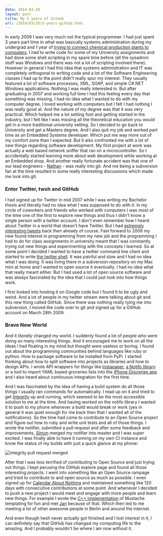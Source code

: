 ```yaml
---
date: 2014-03-28
layout: post
title: My 5 years of GitHub
url: /2014/03/28/5-years-github.html
---
```


In early 2009 I was very much not the typical programmer. I had just spent 3
years part time in what was basically systems administration during my
undergrad and 1 year of [trying to connect chemical production plants to
computers][mes]. I had to write code for some of my University assignments and
had done some shell scripting in my spare time before (all the sysadmin stuff
was Windows and there was not a lot of scripting involved there). However in
general I had this idea that systems administration and IT was completely
orthogonal to writing code and a lot of the Software Engineering classes I had
up to the point didn't really spur my interest. They usually featured a lot of
software processes, XML, SOAP, and simple C#.NET Windows applications. Nothing
I was really interested in. But after graduating in 2007 and working full time
I had this feeling every day that something was missing.  I had no idea what I
wanted to do with my computer degree, I loved working with computers but I
felt I had nothing I was really good at. And the nature of my degree was that
it was very practical. Which helped me a lot setting foot and getting started
in the industry, but I felt like I was missing all the theoretical education
you would get in a more traditional university setting. So I decided to go
back to University and get a Masters degree. And I also quit my job and worked
part time as an Embedded Systems developer. Which put me way more out of my
comfort zone than I expected. But it also confronted me with a lot of new
things regarding software development. My first project at work was actually a
web based network sniffer that ran on a microcontroller. So I accidentally
started learning more about web development while working at an Embedded shop.
And another really fortunate accident was that one of our lead engineers -
[Nathan][nathan] - was really into git. And me being a subversion fan at the
time resulted in some really interesting discussions which made me look into
git.

### Enter Twitter, twsh and GitHub
I had signed up for Twitter in mid 2007 while I was writing my Bachelor thesis
and literally had no idea what I was supposed to do with it. In my circle of
coworkers and friends who worked with computers I was most of the time one of
the first to explore new things and thus I didn't know a single person with a
twitter account. I don't even remember how I heard about Twitter in a world
that doesn't have Twitter. But I had [extremely interesting tweets][tweet1]
back then already of course. Fast forward to 2009 my new found interest in
programming from my new job and the programming I had to do for class
assignments in university meant that I was constantly trying out new things
and experimenting with the concepts I learned. So at some point I decided I
wanted to have a twitter command line client and started to write [the twitter
shell][twsh]. It was painful and slow and I had no idea what I was doing. It
was living there in a subversion repository on my Mac mini at home and I
wanted to open source it eventually. I had no idea what that really meant
either. But I had used a lot of open source software and was always fascinated
by the idea that I could just look into how things work.

I first looked into hosting it on Google code but I found it to be ugly and
weird. And a lot of people in my twitter stream were talking about git and
this new thing called GitHub. Since there was nothing really tying me into
subversion, I moved the code over to git and signed up for a GitHub account on
March 28th 2009.

### Brave New World
And it *literally* changed my world. I suddenly found a lot of people who were
doing so many interesting things. And it encouraged me to work on all the
ideas I had floating in my mind but thought were useless or boring. I found
out about the programming communities behind languages like ruby or python.
How to package software to be installed from PyPi. I started thinking about
how to split software into projects as libraries and how to design APIs. I
wrote API wrappers for things like [Instapaper][instapaperlibrary], [a Notifo
library][notifolib] or a tool to import YAML based groceries lists into the
[iPhone Groceries app][groceries] and I also heard about continuous
integration for the first time.

And I was fascinated by the idea of having a build system do all those things
I usually ran commands for automatically. I read up on it and tried to get
[Integrity][integrity] up and running, which seemed to be the most accessible
solution to me at the time. And having worked on the notifo library I wanted
it to push to my phone whenever a build would break or work (yes in general it
was quiet enough for me back then that I wanted all of the notifications). So
the time had come to contribute to an Open Source project and figure out how
to ruby and write unit tests and all of those things. I wrote the notifier,
submitted a pull request and after some feedback and improvements, [Simon][sr]
merged my notifier into master and I was super excited. I was finally able to
have it running on my own CI instance and know the status of my builds with
just a quick glance at my phone:

![integrity pull request merged](/images/integrity-notifo.png)

After that I was less terrified of contributing to Open Source and just trying
out things. I kept perusing the GitHub explore page and found all those
interesting projects. I went into something like an Open Source rampage and
tried to contribute to and open source as much as possible. I even signed up
for [Calendar About Nothing][can] and maintained something like 120 days with
consecutive contributions at some point. And whenever I decided to push a new
project I would meet and engage with more people and learn new things. For
example I wrote the [C++ implementation][plustache] of Mustache templating for
fun and met [Jan][janl] because of that. Which then led to me meeting a lot of
other awesome people in Berlin and around the internet.

And even though twsh never actually got finished and I lost interest in it, I
can definitely say that GitHub has changed my computing life to the amazing.
And I probably wouldn't be where I am now without it.



[integrity]: https://github.com/integrity/integrity
[nathan]: https://github.com/nbraun
[twsh]: https://github.com/mrtazz/twsh
[tweet1]: https://twitter.com/mrtazz/statuses/130573092
[sr]: https://twitter.com/sr
[notifo]: https://twitter.com/notifo
[groceries]: http://sophiestication.com/groceries/
[instapaperlibrary]: https://github.com/mrtazz/InstapaperLibrary
[notifolib]: https://github.com/mrtazz/notifo.py
[instareader]: http://www.unwiredcouch.com/2009/09/19/google-reader-instapaper.html
[plustache]: http://www.unwiredcouch.com/2010/04/21/plustache.html
[janl]: https://twitter.com/janl
[can]: https://github.com/blog/178-it-s-a-calendar-about-nothing
[mes]: http://en.wikipedia.org/wiki/Manufacturing_execution_system
